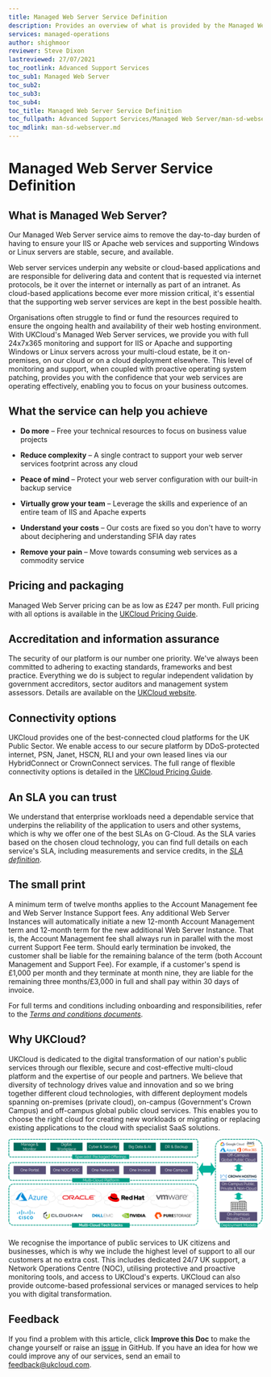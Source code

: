 ```yaml
---
title: Managed Web Server Service Definition
description: Provides an overview of what is provided by the Managed Web Server service
services: managed-operations
author: shighmoor
reviewer: Steve Dixon
lastreviewed: 27/07/2021
toc_rootlink: Advanced Support Services
toc_sub1: Managed Web Server
toc_sub2:
toc_sub3:
toc_sub4:
toc_title: Managed Web Server Service Definition
toc_fullpath: Advanced Support Services/Managed Web Server/man-sd-webserver.md
toc_mdlink: man-sd-webserver.md
---
```


# Managed Web Server Service Definition

## What is Managed Web Server?

Our Managed Web Server service aims to remove the day-to-day burden of having to ensure your IIS or Apache web services and supporting Windows or Linux servers are stable, secure, and available.

Web server services underpin any website or cloud-based applications and are responsible for delivering data and content that is requested via internet protocols, be it over the internet or internally as part of an intranet. As cloud-based applications become ever more mission critical, it's essential that the supporting web server services are kept in the best possible health.

Organisations often struggle to find or fund the resources required to ensure the ongoing health and availability of their web hosting environment. With UKCloud's Managed Web Server services, we provide you with full 24x7x365 monitoring and support for IIS or Apache and supporting Windows or Linux servers across your multi-cloud estate, be it on-premises, on our cloud or on a cloud deployment elsewhere. This level of monitoring and support, when coupled with proactive operating system patching, provides you with the confidence that your web services are operating effectively, enabling you to focus on your business outcomes.

## What the service can help you achieve

- **Do more** – Free your technical resources to focus on business value projects

- **Reduce complexity** – A single contract to support your web server services footprint across any cloud

- **Peace of mind** – Protect your web server configuration with our built-in backup service

- **Virtually grow your team** – Leverage the skills and experience of an entire team of IIS and Apache experts

- **Understand your costs** – Our costs are fixed so you don't have to worry about deciphering and understanding SFIA day rates

- **Remove your pain** – Move towards consuming web services as a commodity service

## Pricing and packaging

Managed Web Server pricing can be as low as £247 per month. Full pricing with all options is available in the [UKCloud Pricing Guide](https://ukcloud.com/pricing-guide).

## Accreditation and information assurance

The security of our platform is our number one priority. We've always been committed to adhering to exacting standards, frameworks and best practice. Everything we do is subject to regular independent validation by government accreditors, sector auditors and management system assessors. Details are available on the [UKCloud website](https://ukcloud.com/governance/).

## Connectivity options

UKCloud provides one of the best-connected cloud platforms for the UK Public Sector. We enable access to our secure platform by DDoS-protected internet, PSN, Janet, HSCN, RLI and your own leased lines via our HybridConnect or CrownConnect services. The full range of flexible connectivity options is detailed in the [UKCloud Pricing Guide](https://ukcloud.com/pricing-guide).

## An SLA you can trust

We understand that enterprise workloads need a dependable service that underpins the reliability of the application to users and other systems, which is why we offer one of the best SLAs on G-Cloud. As the SLA varies based on the chosen cloud technology, you can find full details on each service's SLA, including measurements and service credits, in the [*SLA definition*](../other/other-ref-sla-definition.md).

## The small print

A minimum term of twelve months applies to the Account Management fee and Web Server Instance Support fees. Any additional Web Server Instances will automatically initiate a new 12-month Account Management term and 12-month term for the new additional Web Server Instance. That is, the Account Management fee shall always run in parallel with the most current Support Fee term. Should early termination be invoked, the customer shall be liable for the remaining balance of the term (both Account Management and Support Fee). For example, if a customer's spend is £1,000 per month and they terminate at month nine, they are liable for the remaining three months/£3,000 in full and shall pay within 30 days of invoice.

For full terms and conditions including onboarding and responsibilities, refer to the [*Terms and conditions documents*](../other/other-ref-terms-and-conditions.md).

## Why UKCloud?

UKCloud is dedicated to the digital transformation of our nation's public services through our flexible, secure and cost-effective multi-cloud platform and the expertise of our people and partners. We believe that diversity of technology drives value and innovation and so we bring together different cloud technologies, with different deployment models spanning on-premises (private cloud), on-campus (Government's Crown Campus) and off-campus global public cloud services. This enables you to choose the right cloud for creating new workloads or migrating or replacing existing applications to the cloud with specialist SaaS solutions.

![UKCloud services](images/ukc-services-g12.png)

We recognise the importance of public services to UK citizens and businesses, which is why we include the highest level of support to all our customers at no extra cost. This includes dedicated 24/7 UK support, a Network Operations Centre (NOC), utilising protective and proactive monitoring tools, and access to UKCloud's experts. UKCloud can also provide outcome-based professional services or managed services to help you with digital transformation.

## Feedback

If you find a problem with this article, click **Improve this Doc** to make the change yourself or raise an [issue](https://github.com/UKCloud/documentation/issues) in GitHub. If you have an idea for how we could improve any of our services, send an email to <feedback@ukcloud.com>.
